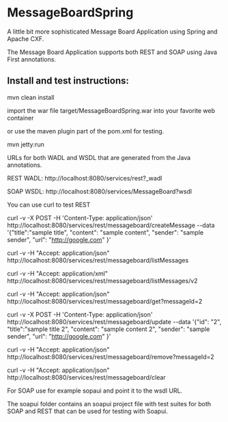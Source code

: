 MessageBoardSpring
==================
A little bit more sophisticated Message Board Application using Spring and Apache CXF.

The Message Board Application supports both REST and SOAP using Java First annotations.



Install and test instructions:
--------------

mvn clean install

import the war file target/MessageBoardSpring.war into your favorite web container

or use the maven plugin part of the pom.xml for testing.

mvn jetty:run

URLs for both WADL and WSDL that are generated from the Java annotations.

REST WADL:
http://localhost:8080/services/rest?_wadl

SOAP WSDL:
http://localhost:8080/services/MessageBoard?wsdl


You can use curl to test REST

curl -v -X POST -H 'Content-Type: application/json' http://localhost:8080/services/rest/messageboard/createMessage --data '{"title":"sample title", "content": "sample content", "sender": "sample sender", "url": "http://google.com" }'

curl -v -H "Accept: application/json" http://localhost:8080/services/rest/messageboard/listMessages

curl -v -H "Accept: application/xml" http://localhost:8080/services/rest/messageboard/listMessages/v2

curl -v -H "Accept: application/json" http://localhost:8080/services/rest/messageboard/get?messageId=2

curl -v -X POST -H 'Content-Type: application/json' http://localhost:8080/services/rest/messageboard/update --data '{"id": "2", "title":"sample title 2", "content": "sample content 2", "sender": "sample sender", "url": "http://google.com" }'

curl -v -H "Accept: application/json" http://localhost:8080/services/rest/messageboard/remove?messageId=2

curl -v -H "Accept: application/json" http://localhost:8080/services/rest/messageboard/clear

For SOAP use for example sopaui and point it to the wsdl URL.


The soapui folder contains an soapui project file with test suites for both SOAP and REST that can be used for testing
with Soapui.


